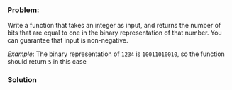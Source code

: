 ### Problem:
<p>Write a function that takes an integer as input, and returns the number of bits that are equal to one in the binary representation of that number. You can guarantee that input is non-negative.</p>
<p><em>Example</em>: The binary representation of <code>1234</code> is <code>10011010010</code>, so the function should return <code>5</code> in this case</p>

### Solution